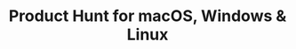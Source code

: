 ---
name: Product Hunt
url: 'https://www.producthunt.com/'
category: Social Networking
title: 'Product Hunt for macOS, Windows & Linux'
key: product-hunt

---